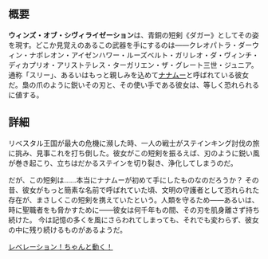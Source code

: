 <!-- title: ウィンズ・オブ・シヴィライゼーション -->

<!-- quote: 誰かがあなたを傷つけたなら――私がそいつを痛めつける -->

<!-- chapters: 0 -->

<!-- images: (ウィンズ・オブ・シヴィライゼーションを手に持つ姿), (インベントリに映るウィンズ・オブ・シヴィライゼーション), (ウィンズ・オブ・シヴィライゼーションの能力が発動した瞬間) -->

<!-- model: true -->

## 概要

**ウィンズ・オブ・シヴィライゼーション**は、青銅の短剣《ダガー》としてその姿を現す。どこか見覚えのあるこの武器を手にするのは――クレオパトラ・ダーウィン・ナポレオン・アイゼンハワー・ルーズベルト・ガリレオ・ダ・ヴィンチ・ディカプリオ・アリストテレス・ターガリエン・ザ・グレート三世・ジュニア。通称「スリー」、あるいはもっと親しみを込めて[ナナムー](#entry:mumei-entry)と呼ばれている彼女だ。梟の爪のように鋭いその刃と、その使い手である彼女は、等しく恐れられるに値する。

## 詳細

リベスタル王国が最大の危機に瀕した時、一人の戦士がステインキング討伐の旅に挑み、見事これを打ち倒した。彼女がこの短剣を振るえば、刃のように鋭い風が巻き起こり、立ちはだかるステインを切り裂き、浄化してしまうのだ。

だが、この短剣は……本当にナナムーが初めて手にしたものなのだろうか？
その昔、彼女がもっと簡素な名前で呼ばれていた頃、文明の守護者として恐れられた存在が、まさしくこの短剣を携えていたという。人類を守るため――あるいは、時に聖職者をも脅かすために――彼女は何千年もの間、その刃を肌身離さず持ち続けた。
今は記憶の多くを風にさらわれてしまっても、それでも変わらず、彼女の中に残り続けるものがあるようだ。

[レベレーション！ちゃんと動く！](#embed:https://youtu.be/oq_4QZacuso?t=7816)